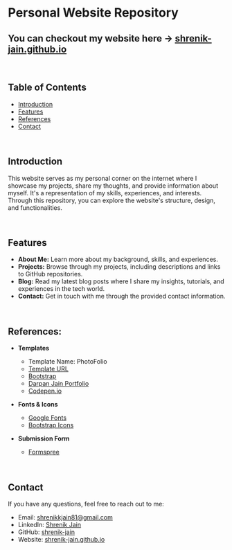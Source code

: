# Personal Website Repository


## You can checkout my website here &rarr; [shrenik-jain.github.io](https://shrenik-jain.github.io/)

<br>

## Table of Contents

- [Introduction](#introduction)
- [Features](#features)
- [References](#references)
- [Contact](#contact)

<br>

## Introduction

This website serves as my personal corner on the internet where I showcase my projects, share my thoughts, and provide information about myself. It's a representation of my skills, experiences, and interests. Through this repository, you can explore the website's structure, design, and functionalities.

<br>

## Features

- **About Me:** Learn more about my background, skills, and experiences.
- **Projects:** Browse through my projects, including descriptions and links to GitHub repositories.
- **Blog:** Read my latest blog posts where I share my insights, tutorials, and experiences in the tech world.
- **Contact:** Get in touch with me through the provided contact information.

<br>

## References:

- **Templates**
    - Template Name: PhotoFolio
    - [Template URL](https://bootstrapmade.com/photofolio-bootstrap-photography-website-template/)
    - [Bootstrap](https://getbootstrap.com)
    - [Darpan Jain Portfolio](https://darpan-jain.github.io/)
    - [Codepen.io](https://codepen.io/aecend/pen/WbONyK)

- **Fonts & Icons**
    - [Google Fonts](https://fonts.google.com/)
    - [Bootstrap Icons](https://icons.getbootstrap.com/)

- **Submission Form**
    - [Formspree](https://formspree.io/)

<br>

## Contact

If you have any questions, feel free to reach out to me:

- Email: [shrenikkjain81@gmail.com](shrenikkjain81@gmail.com)
- LinkedIn: [Shrenik Jain](https://www.linkedin.com/in/shrenik-jain-664bb9170/)
- GitHub: [shrenik-jain](https://github.com/shrenik-jain)
- Website: [shrenik-jain.github.io](https://shrenik-jain.github.io/)